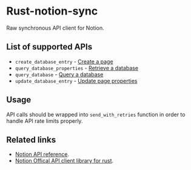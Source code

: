# Rust-notion-sync

Raw synchronous API client for Notion.

## List of supported APIs

* `create_database_entry` - [Create a page](https://developers.notion.com/reference/post-page)
* `query_database_properties` - [Retrieve a database](https://developers.notion.com/reference/retrieve-a-database)
* `query_database` - [Query a database](https://developers.notion.com/reference/post-database-query)
* `update_database_entry` - [Update page properties](https://developers.notion.com/reference/patch-page)

## Usage

API calls should be wrapped into `send_with_retries` function in order to handle API rate limits properly.

## Related links

* [Notion API reference](https://developers.notion.com/reference).
* [Notion Offical API client library for rust](https://github.com/jakeswenson/notion).
